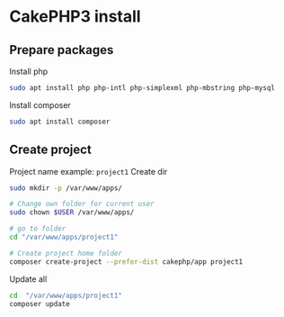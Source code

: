# CakePHP3 install
## Prepare packages

Install php
```bash
sudo apt install php php-intl php-simplexml php-mbstring php-mysql
```

Install composer
```bash
sudo apt install composer
```

## Create project
Project name example: `project1`
Create dir
```bash
sudo mkdir -p /var/www/apps/

# Change own folder for current user
sudo chown $USER /var/www/apps/

# go to folder
cd "/var/www/apps/project1"

# Create project home folder
composer create-project --prefer-dist cakephp/app project1
```

Update all
```bash
cd  "/var/www/apps/project1"
composer update
```


